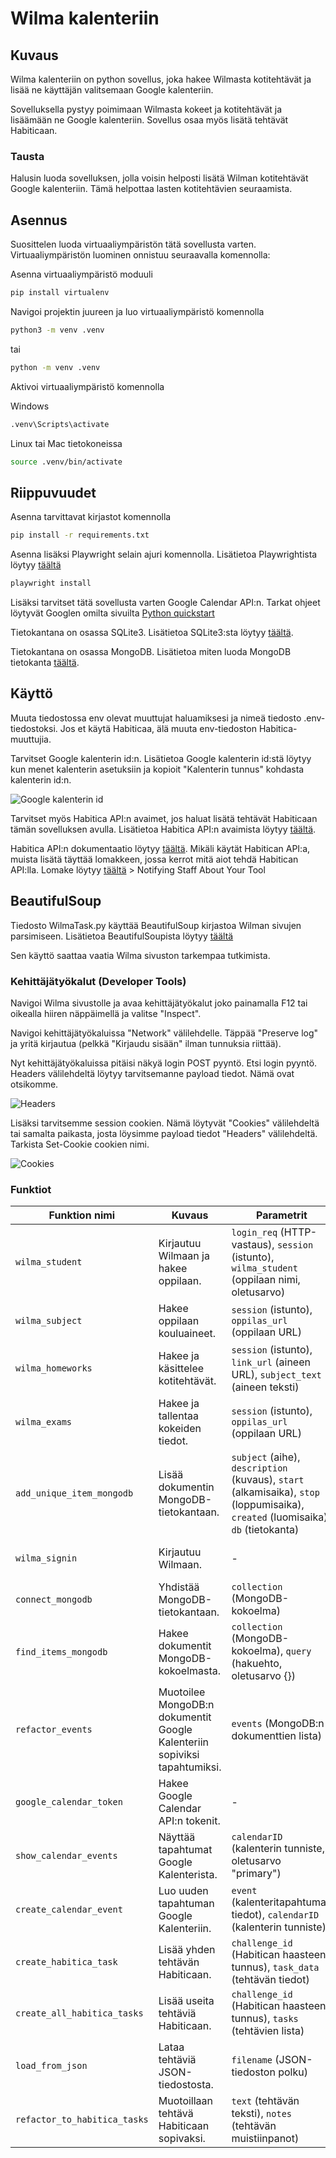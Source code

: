 # Wilma kalenteriin

## Kuvaus

Wilma kalenteriin on python sovellus, joka hakee Wilmasta kotitehtävät ja lisää ne käyttäjän valitsemaan Google kalenteriin.

Sovelluksella pystyy poimimaan Wilmasta kokeet ja kotitehtävät ja lisäämään ne Google kalenteriin. Sovellus osaa myös lisätä tehtävät Habiticaan.

### Tausta 

Halusin luoda sovelluksen, jolla voisin helposti lisätä Wilman kotitehtävät Google kalenteriin. Tämä helpottaa lasten kotitehtävien seuraamista.

## Asennus

Suosittelen luoda virtuaaliympäristön tätä sovellusta varten. Virtuaaliympäristön luominen onnistuu seuraavalla komennolla:

Asenna virtuaaliympäristö moduuli
```bash
pip install virtualenv
```

Navigoi projektin juureen ja luo virtuaaliympäristö komennolla

```bash
python3 -m venv .venv
```
tai 

```bash
python -m venv .venv
```

Aktivoi virtuaaliympäristö komennolla

Windows
```bash
.venv\Scripts\activate
```
Linux tai Mac tietokoneissa
```bash
source .venv/bin/activate
```
## Riippuvuudet

Asenna tarvittavat kirjastot komennolla
    
```bash
pip install -r requirements.txt
```

Asenna lisäksi Playwright selain ajuri komennolla. Lisätietoa Playwrightista löytyy [täältä](https://playwright.dev/python/docs/intro)

```bash
playwright install
```

Lisäksi tarvitset tätä sovellusta varten Google Calendar API:n. Tarkat ohjeet löytyvät Googlen omilta sivuilta [Python quickstart](https://developers.google.com/calendar/api/quickstart/python)

Tietokantana on osassa SQLite3. Lisätietoa SQLite3:sta löytyy [täältä](https://docs.python.org/3/library/sqlite3.html).

Tietokantana on osassa MongoDB. Lisätietoa miten luoda MongoDB tietokanta [täältä](https://www.mongodb.com/docs/atlas/getting-started/).



## Käyttö

Muuta tiedostossa env olevat muuttujat haluamiksesi ja nimeä tiedosto .env-tiedostoksi. Jos et käytä Habiticaa, älä muuta env-tiedoston Habitica-muuttujia.


Tarvitset Google kalenterin id:n. Lisätietoa Google kalenterin id:stä löytyy kun menet kalenterin asetuksiin ja kopioit "Kalenterin tunnus" kohdasta kalenterin id:n. 

![Google kalenterin id](./data/kuvat/Integroi_kalenteri.JPG)

Tarvitset myös Habitica API:n avaimet, jos haluat lisätä tehtävät Habiticaan tämän sovelluksen avulla. Lisätietoa Habitica API:n avaimista löytyy [täältä](https://habitica.fandom.com/wiki/Guidance_for_Comrades).

Habitica API:n dokumentaatio löytyy [täältä](https://habitica.com/apidoc/). Mikäli käytät Habitican API:a, muista lisätä täyttää lomakkeen, jossa kerrot mitä aiot tehdä Habitican API:lla. Lomake löytyy [täältä](https://habitica.fandom.com/wiki/Guidance_for_Comrades#Rules_for_Third-Party_Tools) > Notifying Staff About Your Tool

## BeautifulSoup

Tiedosto WilmaTask.py käyttää BeautifulSoup kirjastoa Wilman sivujen parsimiseen. Lisätietoa BeautifulSoupista löytyy [täältä](https://www.crummy.com/software/BeautifulSoup/bs4/doc/)

Sen käyttö saattaa vaatia Wilma sivuston tarkempaa tutkimista.

### Kehittäjätyökalut (Developer Tools)

Navigoi Wilma sivustolle ja avaa kehittäjätyökalut joko painamalla F12 tai oikealla hiiren näppäimellä ja valitse "Inspect". 

Navigoi kehittäjätyökaluissa "Network" välilehdelle. Täppää "Preserve log" ja yritä kirjautua (pelkkä "Kirjaudu sisään" ilman tunnuksia riittää).

Nyt kehittäjätyökaluissa pitäisi näkyä login POST pyyntö. Etsi login pyyntö. Headers välilehdeltä löytyy tarvitsemanne payload tiedot. Nämä ovat otsikomme.

![Headers](./data/kuvat/network_tab.JPG)

Lisäksi tarvitsemme session cookien. Nämä löytyvät "Cookies" välilehdeltä tai samalta paikasta, josta löysimme payload tiedot "Headers" välilehdeltä. Tarkista Set-Cookie cookien nimi.

![Cookies](./data/kuvat/setcookie.JPG)


### Funktiot

| Funktion nimi             | Kuvaus                                           | Parametrit                                                                                               | Palauttaa                                   |
|---------------------------|--------------------------------------------------|----------------------------------------------------------------------------------------------------------|--------------------------------------------|
| `wilma_student`           | Kirjautuu Wilmaan ja hakee oppilaan.             | `login_req` (HTTP-vastaus), `session` (istunto), `wilma_student` (oppilaan nimi, oletusarvo)             | `session`, `oppilas_url`                   |
| `wilma_subject`           | Hakee oppilaan kouluaineet.                      | `session` (istunto), `oppilas_url` (oppilaan URL)                                                        | Tulostaa aineiden linkit                   |
| `wilma_homeworks`         | Hakee ja käsittelee kotitehtävät.                | `session` (istunto), `link_url` (aineen URL), `subject_text` (aineen teksti)                             | Tulostaa kotitehtävät                      |
| `wilma_exams`             | Hakee ja tallentaa kokeiden tiedot.              | `session` (istunto), `oppilas_url` (oppilaan URL)                                                        | Tulostaa kokeiden tiedot                   |
| `add_unique_item_mongodb` | Lisää dokumentin MongoDB-tietokantaan.           | `subject` (aihe), `description` (kuvaus), `start` (alkamisaika), `stop` (loppumisaika), `created` (luomisaika), `db` (tietokanta) | Tulostaa lisäysstatus                    |
| `wilma_signin`            | Kirjautuu Wilmaan.                               | -                                                                                                        | `login_req` (HTTP-vastaus), `session` (istunto) |
| `connect_mongodb`         | Yhdistää MongoDB-tietokantaan.                   | `collection` (MongoDB-kokoelma)                                                                          | Palauttaa MongoDB-kokoelman               |
| `find_items_mongodb`      | Hakee dokumentit MongoDB-kokoelmasta.            | `collection` (MongoDB-kokoelma), `query` (hakuehto, oletusarvo {})                                       | MongoDB-dokumenttien iteroitava kokoelma  |
| `refactor_events`         | Muotoilee MongoDB:n dokumentit Google Kalenteriin sopiviksi tapahtumiksi. | `events` (MongoDB:n dokumenttien lista)                                         | Google kalenteriin sopiva muotoiltujen tapahtumien lista             |
| `google_calendar_token`   | Hakee Google Calendar API:n tokenit.             | -                                                                                                        | Palauttaa Google API:n credentials        |
| `show_calendar_events`    | Näyttää tapahtumat Google Kalenterista.          | `calendarID` (kalenterin tunniste, oletusarvo "primary")                                                 | Tulostaa tulevat tapahtumat               |
| `create_calendar_event`   | Luo uuden tapahtuman Google Kalenteriin.         | `event` (kalenteritapahtuman tiedot), `calendarID` (kalenterin tunniste)                                 | Tulostaa luodun tapahtuman linkin         |
| `create_habitica_task`     | Lisää yhden tehtävän Habiticaan.                | `challenge_id` (Habitican haasteen tunnus), `task_data` (tehtävän tiedot)                           | Vastausobjekti tehtävän luomisen jälkeen  |
| `create_all_habitica_tasks`| Lisää useita tehtäviä Habiticaan.               | `challenge_id` (Habitican haasteen tunnus), `tasks` (tehtävien lista)                               | Lista vastausobjekteista ja niiden tiloista |
| `load_from_json`           | Lataa tehtäviä JSON-tiedostosta.                | `filename` (JSON-tiedoston polku)                                                                    | Lataa ja palauttaa tehtävät tiedostosta   |
| `refactor_to_habitica_tasks` | Muotoillaan tehtävä Habiticaan sopivaksi.    | `text` (tehtävän teksti), `notes` (tehtävän muistiinpanot) | Palauttaa muotoillun tehtävän Habiticaa varten |

